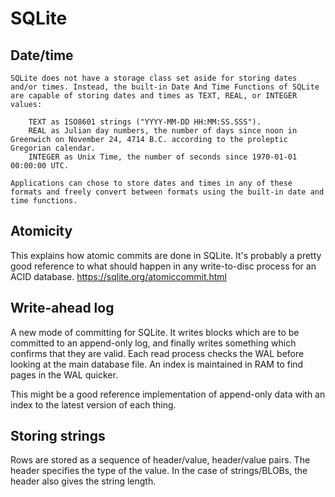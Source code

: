 # SQLite

## Date/time
```
SQLite does not have a storage class set aside for storing dates and/or times. Instead, the built-in Date And Time Functions of SQLite are capable of storing dates and times as TEXT, REAL, or INTEGER values:

    TEXT as ISO8601 strings ("YYYY-MM-DD HH:MM:SS.SSS").
    REAL as Julian day numbers, the number of days since noon in Greenwich on November 24, 4714 B.C. according to the proleptic Gregorian calendar.
    INTEGER as Unix Time, the number of seconds since 1970-01-01 00:00:00 UTC. 

Applications can chose to store dates and times in any of these formats and freely convert between formats using the built-in date and time functions.
```

## Atomicity
This explains how atomic commits are done in SQLite. It's probably a pretty good reference to what should happen in any write-to-disc process for an ACID database. https://sqlite.org/atomiccommit.html

## Write-ahead log
A new mode of committing for SQLite. It writes blocks which are to be committed to an append-only log, and finally writes something which confirms that they are valid. Each read process checks the WAL before looking at the main database file. An index is maintained in RAM to find pages in the WAL quicker.

This might be a good reference implementation of append-only data with an index to the latest version of each thing.

## Storing strings
Rows are stored as a sequence of header/value, header/value pairs. The header specifies the type of the value. In the case of strings/BLOBs, the header also gives the string length. 
